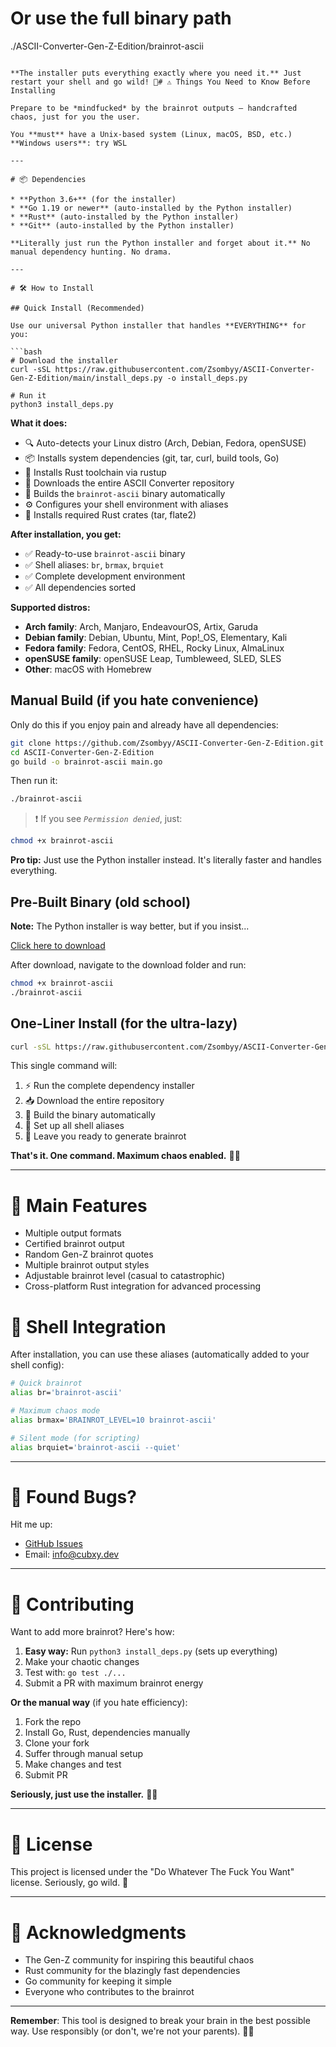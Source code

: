 
# Or use the full binary path
./ASCII-Converter-Gen-Z-Edition/brainrot-ascii
```

**The installer puts everything exactly where you need it.** Just restart your shell and go wild! 🎉# ⚠️ Things You Need to Know Before Installing

Prepare to be *mindfucked* by the brainrot outputs — handcrafted chaos, just for you the user.

You **must** have a Unix-based system (Linux, macOS, BSD, etc.)
**Windows users**: try WSL

---

# 📦 Dependencies

* **Python 3.6+** (for the installer)
* **Go 1.19 or newer** (auto-installed by the Python installer)
* **Rust** (auto-installed by the Python installer)
* **Git** (auto-installed by the Python installer)

**Literally just run the Python installer and forget about it.** No manual dependency hunting. No drama.

---

# 🛠️ How to Install

## Quick Install (Recommended)

Use our universal Python installer that handles **EVERYTHING** for you:

```bash
# Download the installer
curl -sSL https://raw.githubusercontent.com/Zsombyy/ASCII-Converter-Gen-Z-Edition/main/install_deps.py -o install_deps.py

# Run it
python3 install_deps.py
```

**What it does:**
- 🔍 Auto-detects your Linux distro (Arch, Debian, Fedora, openSUSE)
- 📦 Installs system dependencies (git, tar, curl, build tools, Go)
- 🦀 Installs Rust toolchain via rustup
- 📂 Downloads the entire ASCII Converter repository
- 🔨 Builds the `brainrot-ascii` binary automatically
- ⚙️ Configures your shell environment with aliases
- 🎯 Installs required Rust crates (tar, flate2)

**After installation, you get:**
- ✅ Ready-to-use `brainrot-ascii` binary
- ✅ Shell aliases: `br`, `brmax`, `brquiet`
- ✅ Complete development environment
- ✅ All dependencies sorted

**Supported distros:**
- **Arch family**: Arch, Manjaro, EndeavourOS, Artix, Garuda
- **Debian family**: Debian, Ubuntu, Mint, Pop!_OS, Elementary, Kali
- **Fedora family**: Fedora, CentOS, RHEL, Rocky Linux, AlmaLinux
- **openSUSE family**: openSUSE Leap, Tumbleweed, SLED, SLES
- **Other**: macOS with Homebrew

## Manual Build (if you hate convenience)

Only do this if you enjoy pain and already have all dependencies:

```bash
git clone https://github.com/Zsombyy/ASCII-Converter-Gen-Z-Edition.git
cd ASCII-Converter-Gen-Z-Edition
go build -o brainrot-ascii main.go
```

Then run it:

```bash
./brainrot-ascii
```

> ❗ If you see *`Permission denied`*, just:

```bash
chmod +x brainrot-ascii
```

**Pro tip:** Just use the Python installer instead. It's literally faster and handles everything.

## Pre-Built Binary (old school)

**Note:** The Python installer is way better, but if you insist...

[Click here to download](https://github.com/Zsombyy/ASCII-Converter-Gen-Z-Edition/releases/download/release/brainrot-ascii)

After download, navigate to the download folder and run:

```bash
chmod +x brainrot-ascii
./brainrot-ascii
```

## One-Liner Install (for the ultra-lazy)

```bash
curl -sSL https://raw.githubusercontent.com/Zsombyy/ASCII-Converter-Gen-Z-Edition/main/install_deps.py | python3
```

This single command will:
1. ⚡ Run the complete dependency installer
2. 📥 Download the entire repository
3. 🔧 Build the binary automatically
4. 🎪 Set up all shell aliases
5. 🚀 Leave you ready to generate brainrot

**That's it. One command. Maximum chaos enabled.** 🧠💥

---

# 🎉 Main Features

* Multiple output formats
* Certified brainrot output
* Random Gen-Z brainrot quotes
* Multiple brainrot output styles
* Adjustable brainrot level (casual to catastrophic)
* Cross-platform Rust integration for advanced processing


# 🚀 Shell Integration

After installation, you can use these aliases (automatically added to your shell config):

```bash
# Quick brainrot
alias br='brainrot-ascii'

# Maximum chaos mode
alias brmax='BRAINROT_LEVEL=10 brainrot-ascii'

# Silent mode (for scripting)
alias brquiet='brainrot-ascii --quiet'
```

---

# 🐛 Found Bugs?

Hit me up:

* [GitHub Issues](https://github.com/Zsombyy/ASCII-Converter-Gen-Z-Edition/issues)
* Email: [info@cubxy.dev](mailto:info@cubxy.dev)

---

# 🤝 Contributing

Want to add more brainrot? Here's how:

1. **Easy way:** Run `python3 install_deps.py` (sets up everything)
2. Make your chaotic changes
3. Test with: `go test ./...`
4. Submit a PR with maximum brainrot energy

**Or the manual way** (if you hate efficiency):
1. Fork the repo  
2. Install Go, Rust, dependencies manually
3. Clone your fork
4. Suffer through manual setup
5. Make changes and test
6. Submit PR

**Seriously, just use the installer.** 🤷‍♂️

---

# 📄 License

This project is licensed under the "Do Whatever The Fuck You Want" license.
Seriously, go wild. 🎉

---

# 🙏 Acknowledgments

* The Gen-Z community for inspiring this beautiful chaos
* Rust community for the blazingly fast dependencies
* Go community for keeping it simple
* Everyone who contributes to the brainrot

---

**Remember**: This tool is designed to break your brain in the best possible way. Use responsibly (or don't, we're not your parents). 🧠💥
